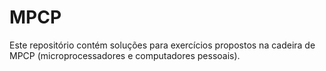 # MPCP
Este repositório contém soluções para exercícios propostos na cadeira de MPCP (microprocessadores e computadores pessoais). 
